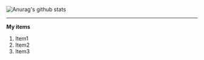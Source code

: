 ![Anurag's github stats](https://github-readme-stats.vercel.app/api?username=Nakib22)

<hr>

**My items**
<br>
1. Item1
2. Item2
3. Item3

